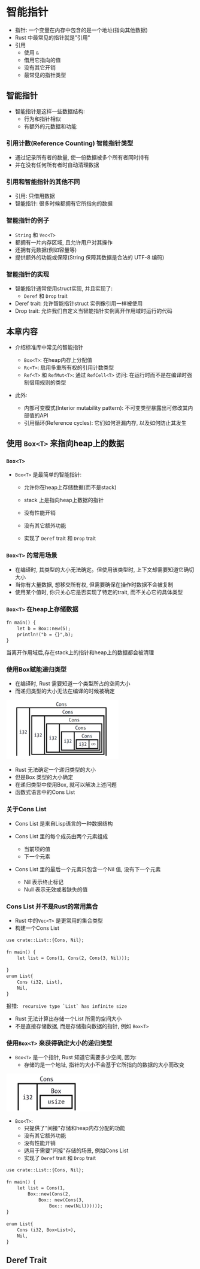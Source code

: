 # 智能指针
* 指针: 一个变量在内存中包含的是一个地址(指向其他数据)
* Rust 中最常见的指针就是"引用"
* 引用
    * 使用 `&`
    * 借用它指向的值
    * 没有其它开销
    * 最常见的指针类型

## 智能指针
* 智能指针是这样一些数据结构:
    * 行为和指针相似
    * 有额外的元数据和功能

### 引用计数(Reference Counting) 智能指针类型
* 通过记录所有者的数量, 使一份数据被多个所有者同时持有
* 并在没有任何所有者时自动清理数据

### 引用和智能指针的其他不同
* 引用:         只借用数据
* 智能指针:     很多时候都拥有它所指向的数据

### 智能指针的例子
* `String` 和 `Vec<T>`
* 都拥有一片内存区域, 且允许用户对其操作
* 还拥有元数据(例如容量等)
* 提供额外的功能或保障(String 保障其数据是合法的 UTF-8 编码)

### 智能指针的实现
* 智能指针通常使用struct实现, 并且实现了: 
    * `Deref` 和 `Drop` trait
* Deref trait: 允许智能指针struct 实例像引用一样被使用
* Drop trait: 允许我们自定义当智能指针实例离开作用域时运行的代码

## 本章内容
* 介绍标准库中常见的智能指针
    * `Box<T>`: 在heap内存上分配值
    * `Rc<T>`: 启用多重所有权的引用计数类型
    * `Ref<T>` 和 `RefMut<T>`: 通过 `RefCell<T>` 访问: 在运行时而不是在编译时强制借用规则的类型

* 此外:
    * 内部可变模式(Interior mutability pattern): 不可变类型暴露出可修改其内部值的API
    * 引用循环(Reference cycles): 它们如何泄漏内存, 以及如何防止其发生

## 使用 `Box<T>` 来指向heap上的数据
### `Box<T>`
* `Box<T>` 是最简单的智能指针: 
    * 允许你在heap上存储数据(而不是stack)
    * stack 上是指向heap上数据的指针
    * 没有性能开销
    * 没有其它额外功能

    * 实现了 `Deref` trait 和 `Drop` trait

### `Box<T>` 的常用场景
* 在编译时, 其类型的大小无法确定。但使用该类型时, 上下文却需要知道它确切大小
* 当你有大量数据, 想移交所有权, 但需要确保在操作时数据不会被复制
* 使用某个值时, 你只关心它是否实现了特定的trait, 而不关心它的具体类型

### `Box<T>` 在heap上存储数据
```
fn main() {
    let b = Box::new(5);
    println!("b = {}",b);
}

```
当离开作用域后,存在stack上的指针和heap上的数据都会被清理  

### 使用Box赋能递归类型
* 在编译时, Rust 需要知道一个类型所占的空间大小
* 而递归类型的大小无法在编译的时候被确定  

<img src="images/image-1.png" alt="Recursing" width="300">  

* Rust 无法确定一个递归类型的大小
* 但是Box 类型的大小确定
* 在递归类型中使用Box, 就可以解决上述问题
* 函数式语言中的Cons List

### 关于Cons List
* Cons List 是来自Lisp语言的一种数据结构
* Cons List 里的每个成员由两个元素组成
    * 当前项的值
    * 下一个元素

* Cons List 里的最后一个元素只包含一个Nil 值, 没有下一个元素
    * Nil 表示终止标记
    * Null 表示无效或者缺失的值

### Cons List 并不是Rust的常用集合
* Rust 中的`Vec<T>` 是更常用的集合类型
* 构建一个Cons List
```
use crate::List::{Cons, Nil};

fn main() {
    let list = Cons(1, Cons(2, Cons(3, Nil)));

}
enum List{
    Cons (i32, List),
    Nil,
}
```
报错: `` recursive type `List` has infinite size``




* Rust 无法计算出存储一个List 所需的空间大小
* 不是直接存储数据, 而是存储指向数据的指针, 例如 `Box<T>`


### 使用`Box<T>` 来获得确定大小的递归类型
* `Box<T>` 是一个指针, Rust 知道它需要多少空间, 因为:
    * 存储的是一个地址, 指针的大小不会基于它所指向的数据的大小而改变

<img src="images/image-2.png" alt="Box<T>" width="250">  

* `Box<T>`:
    * 只提供了"间接"存储和heap内存分配的功能
    * 没有其它额外功能
    * 没有性能开销
    * 适用于需要"间接"存储的场景, 例如Cons List
    * 实现了 `Deref` trait 和 `Drop` trait  


```
use crate::List::{Cons, Nil};

fn main() {
    let list = Cons(1,
        Box::new(Cons(2, 
            Box:: new(Cons(3,
                Box:: new(Nil))))));
}

enum List{
    Cons (i32, Box<List>),
    Nil,
}
```

## Deref Trait


